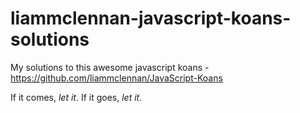 # liammclennan-javascript-koans-solutions

My solutions to this awesome javascript koans - https://github.com/liammclennan/JavaScript-Koans

If it comes, *let it*.
If it goes, *let it*.
